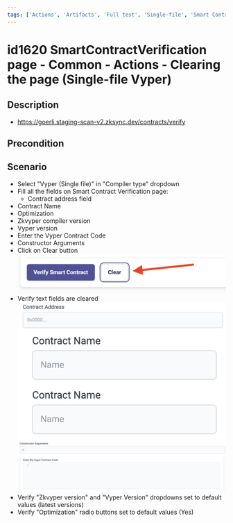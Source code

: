 ```yaml
---
tags: ['Actions', 'Artifacts', 'Full test', 'Single-file', 'Smart Contract Verification page', 'Smoke test', 'Vyper', 'Active']
---
```


# id1620 SmartContractVerification page - Common - Actions - Clearing the page (Single-file Vyper)

## Description
  - https://goerli.staging-scan-v2.zksync.dev/contracts/verify

## Precondition


## Scenario
- Select "Vyper (Single file)" in "Compiler type" dropdown
- Fill all the fields on Smart Contract Verification page:
    - Contract address field
- Contract Name
- Optimization
- Zkvyper compiler version
- Vyper version
- Enter the Vyper Contract Code
- Constructor Arguments
- Click on Clear button
![Screenshot](../../../../static/img/Common/SmartContractVerification/id1620_1.png)
- Verify text fields are cleared
![Screenshot](../../../../static/img/Common/SmartContractVerification/id1620_2.png)
![Screenshot](../../../../static/img/Common/SmartContractVerification/id1620_3.png)
![Screenshot](../../../../static/img/Common/SmartContractVerification/id1620_4.png)
![Screenshot](../../../../static/img/Common/SmartContractVerification/id1620_5.png)
![Screenshot](../../../../static/img/Common/SmartContractVerification/id1620_6.png)
- Verify "Zkvyper version" and "Vyper Version" dropdowns  set to default values (latest versions)
- Verify "Optimization" radio buttons set to default values (Yes)
